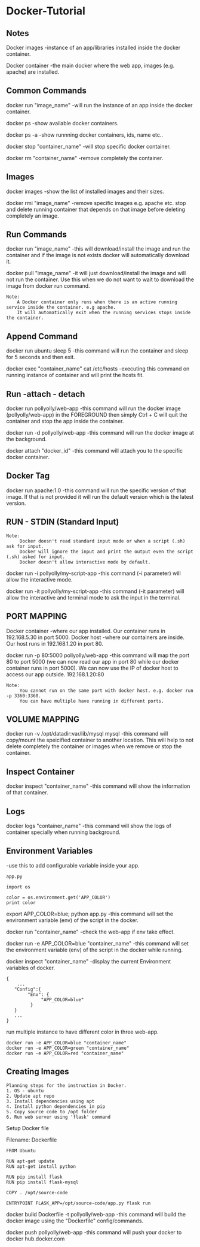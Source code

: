 # Docker-Tutorial

## Notes

Docker images -instance of an app/libraries installed inside the docker container.

Docker container -the main docker where the web app, images (e.g. apache) are installed.

## Common Commands

docker run "image_name" -will run the instance of an app inside the docker container.

docker ps -show available docker containers.

docker ps -a -show runnning docker containers, ids, name etc..

docker stop "container_name" -will stop specific docker container.

docker rm "container_name" -remove completely the container.

## Images

docker images -show the list of installed images and their sizes.

docker rmi "image_name" -remove specific images e.g. apache etc. stop and delete running container that depends on that image before deleting completely an image.
    
## Run Commands

docker run "image_name" -this will download/install the image and run the container and if the image is not exists docker will automatically download it.

docker pull "image_name" -it will just download/install the image and will not run the container. Use this when we do not want to wait to download the image from docker run command.
```
Note:
    A Docker container only runs when there is an active running service inside the container. e.g apache.
    It will automatically exit when the running services stops inside the container.
```
## Append Command

docker run ubuntu sleep 5 -this command will run the container and sleep for 5 seconds and then exit.

docker exec "container_name" cat /etc/hosts -executing this command on running instance of container and will print the hosts fit.

## Run -attach - detach

docker run pollyolly/web-app -this command will run the docker image (pollyolly/web-app) in the FOREGROUND then simply Ctrl + C will quit the container and stop the app inside the container.

docker run -d pollyolly/web-app -this command will run the docker image at the background. 

docker attach "docker_id" -this command will attach you to the specific docker container.

## Docker Tag 

docker run apache:1.0 -this command will run the specific version of that image. If that is not provided it will run the default version which is the latest version.

## RUN - STDIN (Standard Input)

```
Note:
     Docker doesn't read standard input mode or when a script (.sh) ask for input.
     Docker will ignore the input and print the output even the script (.sh) asked for input.
     Docker doesn't allow interactive mode by default.
```
docker run -i pollyolly/my-script-app   -this command (-i parameter) will allow the interactive mode.

docker run -it pollyolly/my-script-app  -this command (-it parameter) will allow the interactive and terminal mode to ask the input in the terminal.

## PORT MAPPING

Docker container -where our app installed. Our container runs in 192.168.5.30 in port 5000.
Docker host -where our containers are inside. Our host runs in 192.168.1.20 in port 80.

docker run -p 80:5000 pollyolly/web-app  -this command will map the port 80 to port 5000 (we can now read our app in port 80 while our docker container runs in port 5000). We can now use the IP of docker host to access our app outside. 192.168.1.20:80
```
Note:
     You cannot run on the same port with docker host. e.g. docker run -p 3360:3360.
     You can have multiple have running in different ports.
```
## VOLUME MAPPING

docker run -v /opt/datadir:var/lib/mysql mysql  -this command will copy/mount the speicified container to another location. This will help to not delete completely the container or images when we remove or stop the container.

## Inspect Container

docker inspect "container_name"  -this command will show the information of that container.

## Logs

docker logs "container_name"   -this command will show the logs of container specially when running background.

## Environment Variables
-use this to add configurable variable inside your app.
```
app.py

import os

color = os.environment.get('APP_COLOR')
print color
```
export APP_COLOR=blue; python app.py  -this command will set the environment variable (env) of the script in the docker.

docker run "container_name"  -check the web-app if env take effect.

docker run -e APP_COLOR=blue "container_name"  -this command will set the environment variable (env) of the script in the docker while running.

docker inspect "container_name" -display the current Environment variables of docker.
```
{
    ...
   "Config":{
        "Env": {
             "APP_COLOR=blue"
         }
   }
   ...
}

```
run multiple instance to have different color in three web-app.
```
docker run -e APP_COLOR=blue "container_name" 
docker run -e APP_COLOR=green "container_name" 
docker run -e APP_COLOR=red "container_name" 
```
## Creating Images
```
Planning steps for the instruction in Docker.
1. OS - ubuntu
2. Update apt repo
3. Install dependencies using apt
4. Install python dependencies in pip
5. Copy source code to /opt folder
6. Run web server using 'flask' command
```
Setup Docker file

Filename: Dockerfile
```
FROM Ubuntu

RUN apt-get update
RUN apt-get install python

RUN pip install flask
RUN pip install flask-mysql

COPY . /opt/source-code

ENTRYPOINT FLASK_APP=/opt/source-code/app.py flask run
```
docker build Dockerfile -t pollyolly/web-app  -this command will build the docker image using the "Dockerfile" config/commands.

docker push pollyolly/web-app  -this command will push your docker to docker hub.docker.com
